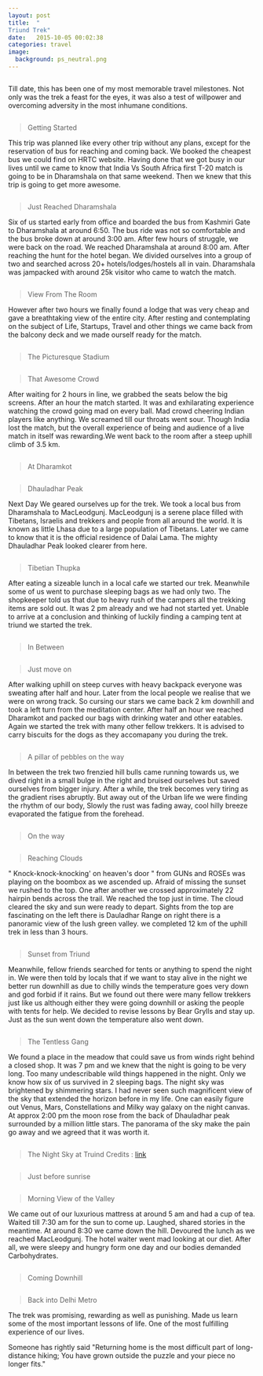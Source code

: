 ```yaml
---
layout: post
title:  "
Triund Trek"
date:   2015-10-05 00:02:38
categories: travel
image:
  background: ps_neutral.png
---
```

<img src="http://i.imgur.com/TvEtdlr.png" alt="">

Till date, this has been one of my most memorable travel milestones. Not only was the trek a feast for the eyes, it was also a test of willpower and overcoming adversity in the most inhumane conditions.

<img src="http://i.imgur.com/8Es3nr2.jpg" alt="">

>Getting Started

This trip was planned like every other trip without any plans, except for the reservation of bus for reaching and coming back. We booked the cheapest bus we could find on HRTC website. Having done that we got busy in our lives until we came to know that India Vs South Africa first T-20 match is going to be in Dharamshala on that same weekend. Then we knew that this trip is going to get more awesome.

<img src="http://i.imgur.com/fWaBgvQ.jpg" alt="">

>Just Reached Dharamshala

Six of us started early from office and boarded the bus from Kashmiri Gate to Dharamshala at around 6:50. The bus ride was not so comfortable and the bus broke down at around 3:00 am. After few hours of struggle, we were back on the road. We reached Dharamshala at around 8:00 am. After reaching the hunt for the hotel began. We divided ourselves into a group of two and searched across 20+ hotels/lodges/hostels all in vain. Dharamshala was jampacked with around 25k visitor who came to watch the match.

<img src="http://i.imgur.com/6gSpFcJ.jpg" alt="">

>View From The Room

However after two hours we finally found a  lodge that was very cheap and gave a breathtaking view of the entire city. After resting and contemplating on the subject of Life, Startups, Travel and other things we came back from the balcony deck and we made ourself ready for the match.

<img src="http://i.imgur.com/TCwZAeT.jpg" alt="">

>The Picturesque Stadium

<img src="http://i.imgur.com/MuRyFhS.jpg" alt="">

>That Awesome Crowd

After waiting for 2 hours in line, we grabbed the seats below the big screens. After an hour the match started. It was and exhilarating experience watching the crowd going mad on every ball. Mad crowd cheering Indian players like anything. We screamed till our throats went sour. Though India lost the match, but the overall experience of being and audience of a live match in itself was rewarding.We went back to the room after a steep uphill climb of 3.5 km.

<img src="http://i.imgur.com/bKVuviT.jpg" alt="">

>At Dharamkot

<img src="http://i.imgur.com/mJ8Tnff.jpg" alt="">

>Dhauladhar Peak

Next Day We geared ourselves up for the trek. We took a local bus from Dharamshala to MacLeodgunj. MacLeodgunj is a serene place filled with Tibetans, Israelis and trekkers and people from all around the world. It is known as little Lhasa due to a large population of Tibetans. Later we came to know that it is the official residence of Dalai Lama. The mighty Dhauladhar Peak looked clearer from here. 

<img src="http://i.imgur.com/L1lNPhR.jpg" alt="">

>Tibetian Thupka

After eating a sizeable lunch in a local cafe we started our trek. Meanwhile some of us went to purchase sleeping bags as we had only two. The shopkeeper told us that due to heavy rush of the campers all the trekking items are sold out. It was 2 pm already and we had not started yet. Unable to arrive at a conclusion and thinking of luckily finding a camping tent at triund we started the trek. 

<img src="http://i.imgur.com/ejDsvuo.jpg" alt="">

>In Between

<img src="http://i.imgur.com/04UysFB.jpg" alt="">

>Just move on

After walking uphill on steep curves with heavy backpack everyone was sweating after half and hour. Later from the local people we realise that we were on wrong track. So cursing our stars we came back 2 km downhill and took a left turn from the meditation center. After half an hour we reached Dharamkot and packed our bags with drinking water and other eatables. Again we started the trek with many other fellow trekkers. It is advised to carry biscuits for the dogs as they accomapany you during the trek.

<img src="http://i.imgur.com/uQ5JiGa.jpg" alt="">

>A pillar of pebbles on the way

In between the trek two frenzied hill bulls came running towards us, we dived right in a small bulge in the right and bruised ourselves but saved ourselves from bigger injury. After a while, the trek becomes very tiring as the gradient rises abruptly. But away out of the Urban life we were finding the rhythm of our body, Slowly the rust was fading away, cool hilly breeze evaporated the fatigue from the forehead.

<img src="http://i.imgur.com/Q7t6IUp.jpg" alt="">

>On the way

<img src="http://i.imgur.com/O49c1e2.jpg" alt="">

>Reaching Clouds

" Knock-knock-knocking' on heaven's door " from GUNs and ROSEs was playing on the boombox as we ascended up. Afraid of missing the sunset we rushed to the top. One after another we crossed approximately 22 hairpin bends across the trail. We reached the top just in time. The cloud cleared the sky and sun were ready to depart. Sights from the top are fascinating on the left there is Dauladhar Range on right there is a panoramic view of the lush green valley. we completed 12 km of the uphill trek in less than 3 hours.

<img src="http://i.imgur.com/tyFhYFD.jpg" alt="">

>Sunset from Triund

Meanwhile, fellow friends searched for tents or anything to spend the night in. We were then told by locals that if we want to stay alive in the night we better run downhill as due to chilly winds the temperature goes very down and god forbid if it rains. But we found out there were many fellow trekkers just like us although either they were going downhill or asking the people with tents for help. We decided to revise lessons by Bear Grylls and stay up. Just as the sun went down the temperature also went down.

<img src="http://i.imgur.com/4yrGFq0.jpg" alt="">

>The Tentless Gang

We found a place in the meadow that could save us from winds right behind a closed shop. It was 7 pm and we knew that the night is going to be very long. Too many undescribable wild things happened in the night. Only we know how six of us survived in 2 sleeping bags. The night sky was brightened by shimmering stars. I had never seen such magnificent view of the sky that extended the horizon before in my life. One can easily figure out Venus, Mars, Constellations and Milky way galaxy on the night canvas. At approx 2:00 pm the moon rose from the back of Dhauladhar peak surrounded by a million little stars. The panorama of the sky make the pain go away and we agreed that it was worth it.

<img src="http://i.imgur.com/o9HJljM.jpg" alt="">

>The Night Sky at Truind Credits : <a href="https://travellinghigh.wordpress.com/2014/06/15/kareri-lake-trek/_dsc0137/"> link</a>

<img src="http://i.imgur.com/Whfm1Jf.jpg" alt="">

>Just before sunrise

<img src="http://i.imgur.com/ksJGvNz.jpg" alt="">

> Morning View of the Valley

We came out of our luxurious mattress at around 5 am and had a cup of tea. Waited till 7:30 am for the sun to come up. Laughed, shared stories in the meantime. At around 8:30 we came down the hill.
Devoured the lunch as we reached MacLeodgunj. The hotel waiter went mad looking at our diet. After all, we were sleepy and hungry form one day and our bodies demanded Carbohydrates.

<img src="http://i.imgur.com/gb2nHw8.jpg" alt="">

>Coming Downhill

<img src="http://i.imgur.com/HlJ6x1j.jpg" alt="">

>Back into Delhi Metro

The trek was promising, rewarding as well as punishing. Made us learn some of the most important lessons of life.
One of the most fulfilling experience of our lives.

Someone has rightly said "Returning home is the most difficult part of long-distance hiking; You have grown outside the puzzle and your piece no longer fits."